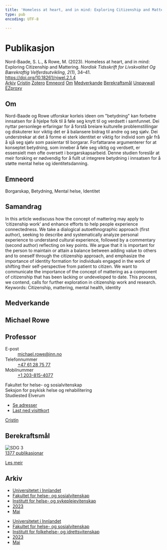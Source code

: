 ```yaml
---
title: 'Homeless at heart, and in mind: Exploring Citizenship and Mattering'
type: pub
encoding: UTF-8

---
```

<h1>Publikasjon</h1>
<article id="csl-bib-container-4NLFKZ2K" class="csl-bib-container">
  <div class="csl-bib-body"> <div class="csl-entry">Nord-Baade, S. L., &#38; Rowe, M. (2023). Homeless at heart, and in mind: Exploring Citizenship and Mattering. <i>Nordisk Tidsskrift for Livskvalitet Og Bærekraftig Velferdsutvikling</i>, <i>2</i>(1), 34–41. <a href="https://doi.org/10.18261/njwel.2.1.4">https://doi.org/10.18261/njwel.2.1.4</a></div> </div>
  <div class="csl-bib-buttons">
    <a href="#taxonomy-article-4NLFKZ2K" alt="archive" class="csl-bib-button">Arkiv</a>
    <a href="https://app.cristin.no/results/show.jsf?id=2145725" alt="Cristin" class="csl-bib-button">Cristin</a>
    <a href="http://zotero.org/groups/5881554/items/4NLFKZ2K" alt="Zotero" class="csl-bib-button">Zotero</a>
    <a href="#keywords-article-4NLFKZ2K" alt="keywords" class="csl-bib-button">Emneord</a>
    <a href="#about-article-4NLFKZ2K" alt="about_pub" class="csl-bib-button">Om</a>
    <a href="#contributors-article-4NLFKZ2K" alt="contributors" class="csl-bib-button">Medverkande</a>
    <a href="#sdg-article-4NLFKZ2K" alt="sdg" class="csl-bib-button">Berekraftsmål</a>
    <a href="https://brage.inn.no/inn-xmlui/bitstream/11250/3118551/1/2145725%2bNord-Baade.pdf" alt="Unpaywall" class="csl-bib-button">Unpaywall</a>
    <a href="https://brage.inn.no/inn-xmlui/bitstream/11250/3118551/1/2145725%2bNord-Baade.pdf" alt="EZproxy" class="csl-bib-button">EZproxy</a>
  </div>
  <div id="csl-bib-meta-container-4NLFKZ2K"></div>
</article>
<div id="csl-bib-meta-4NLFKZ2K" class="csl-bib-meta">
  <article id="about-article-4NLFKZ2K" class="about_pub-article">
    <h1>Om</h1>
    Nord-Baade og Rowe utforskar korleis ideen om "betydning" kan forbetre innsatsen for å hjelpe folk til å føle seg knytt til og verdsett i samfunnet. Dei nyttar personlege erfaringar for å forstå breiare kulturelle problemstillingar og diskuterer kor viktig det er å balansere bidrag til andre og seg sjølv. Dei understrekar at det å forme ei sterk identitet er viktig for individ som går frå å sjå seg sjølv som pasientar til borgarar. Forfattarane argumenterer for at konseptet betydning, som inneber å føle seg viktig og verdsett, er essensielt men ofte oversett i borgarskapsarbeid. Denne studien foreslår at meir forsking er nødvendig for å fullt ut integrere betydning i innsatsen for å støtte mental helse og identitetsdanning.
  </article>
  <article id="keywords-article-4NLFKZ2K" class="keywords-article">
    <h1>Emneord</h1>
    Borgarskap, Betydning, Mental helse, Identitet
  </article>
  <article id="abstract-article-4NLFKZ2K" class="abstract-article">
    <h1>Samandrag</h1>
    In this article wediscuss how the concept of mattering may apply to ‘citizenship work’ and enhance efforts to help people experience connectedness. We take a dialogical autoethnographic approach (first author), seeking to describe and systematically analyze personal experience to understand cultural experience, followed by a commentary (second author) reflecting on key points. We argue that it is important for the person to maintain or attain a balance between adding value to others and to oneself through the citizenship approach, and emphasize the importance of identity formation for individuals engaged in the work of shifting their self-perspective from patient to citizen. We want to communicate the importance of the concept of mattering as a component of citizenship that has been lacking or undeveloped to date. This process, we contend, calls for further exploration in citizenship work and research. 
Keywords: Citizenship, mattering, mental health, identity
  </article>
  <article id="contributors-article-4NLFKZ2K" class="contributors-article">
    <h1>Medverkande</h1>
    <div class="personas"> <div class="vrtx-hinn-person-card"> <div class="photo"> <i class="lar la-user-circle missing-person"></i> </div> <div class="info"> <hgroup><h1>Michael Rowe</h1> <h2>Professor</h2> </hgroup><dl> <dt>E-post</dt> <dd> <a href="mailto:michael.rowe@inn.no">michael.rowe@inn.no</a> </dd> <dt>Telefonnummer</dt> <dd><a href="tel:+4761287577"> +47 61 28 75 77 </a></dd> <dt>Mobilnummer</dt> <dd><a href="tel:+12038154077"> +1 203-815-4077 </a></dd> </dl> <p> Fakultet for helse- og sosialvitenskap<br> Seksjon for psykisk helse og rehabilitering<br> Studiested Elverum </p> <ul class="vrtx-hinn-links"> <li><a href="https://www.inn.no/finn-en-ansatt/michael-rowe.html#vrtx-hinn-addresses">Se adresser</a></li> <li><a href="https://www.inn.no/finn-en-ansatt/michael-rowe.html?vrtx=vcf">Last ned visittkort</a></li> </ul> </div> </div> <a href="https://app.cristin.no/persons/show.jsf?id=1633679" alt="Cristin URL" class="personas-cristin">Cristin</a> </div>
  </article>
  <article id="sdg-article-4NLFKZ2K" class="sdg-article">
    <h1>Berekraftsmål</h1>
    <div class="sdg-container"><div id="sdg3" class="sdg">
        <img src="{{< params subfolder >}}images/sdg/sdg03_nn.png" class="image" alt="SDG 3">
        <div class="sdg-overlay">
          <a href="{{< params subfolder >}}nn/archive/?sdg=3#archive" class="sdg-publication-count"><span>1377</span> publikasjonar</a>
          <p><a href="https://fn.no/om-fn/fns-baerekraftsmaal/god-helse-og-livskvalitet?lang=nno-NO" class="sdg-read-more">Les meir</a></p>
        </div>
      </div></div>
  </article>
  <article id="taxonomy-article-4NLFKZ2K" class="taxonomy-article">
    <h1>Arkiv</h1>
    <ul>
      <li><a href="{{< params subfolder >}}nn/archive/?key=3DCRN523">Universitetet i Innlandet</a></li>
      <li><a href="{{< params subfolder >}}nn/archive/?key=IDKFS3MX">Fakultet for helse- og sosialvitenskap</a></li>
      <li><a href="{{< params subfolder >}}nn/archive/?key=GTV4ECMZ">Institutt for helse- og sykepleievitenskap</a></li>
      <li><a href="{{< params subfolder >}}nn/archive/?key=RX9SDGSP">2023</a></li>
      <li><a href="{{< params subfolder >}}nn/archive/?key=W2MXEMME">Mai</a></li>
    </ul>
    <ul>
      <li><a href="{{< params subfolder >}}nn/archive/?key=3DCRN523">Universitetet i Innlandet</a></li>
      <li><a href="{{< params subfolder >}}nn/archive/?key=IDKFS3MX">Fakultet for helse- og sosialvitenskap</a></li>
      <li><a href="{{< params subfolder >}}nn/archive/?key=FJXE3Z8X">Institutt for folkehelse- og idrettsvitenskap</a></li>
      <li><a href="{{< params subfolder >}}nn/archive/?key=5HKEZMYN">2023</a></li>
      <li><a href="{{< params subfolder >}}nn/archive/?key=X7TAB6Z9">Mai</a></li>
    </ul>
  </article>
</div>
